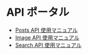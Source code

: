 # API ポータル

- [Posts API 使用マニュアル](./Post_API.md)
- [Image API 使用マニュアル](./Image_API.md)
- [Search API 使用マニュアル](./Search_API.md)